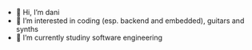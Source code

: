 - 👋 Hi, I’m dani
- 👀 I’m interested in coding (esp. backend and embedded), guitars and synths
- 🌱 I’m currently studiny software engineering

<!---
cyberswagboss/cyberswagboss is a ✨ special ✨ repository because its `README.md` (this file) appears on your GitHub profile.
You can click the Preview link to take a look at your changes.
--->
